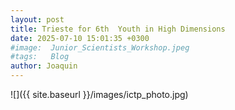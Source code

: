 ```yaml
---
layout: post
title: Trieste for 6th  Youth in High Dimensions
date: 2025-07-10 15:01:35 +0300
#image:  Junior_Scientists_Workshop.jpeg
#tags:   Blog
author: Joaquin
---
```


![]({{ site.baseurl }}/images/ictp_photo.jpg)

